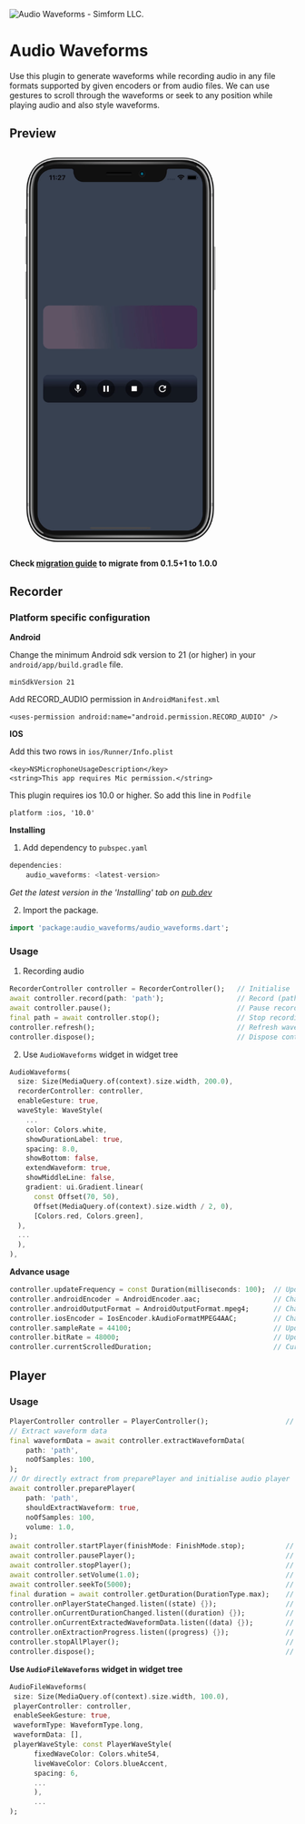 ![Audio Waveforms - Simform LLC.](https://github.com/SimformSolutionsPvtLtd/audio_waveforms/blob/main/preview/banner.png)

# Audio Waveforms

Use this plugin to generate waveforms while recording audio in any file formats supported
by given encoders or from audio files. We can use gestures to scroll through the waveforms or seek to
any position while playing audio and also style waveforms.

## Preview
<a href="https://raw.githubusercontent.com/SimformSolutionsPvtLtd/audio_waveforms/main/preview/demo.gif"><img src="https://raw.githubusercontent.com/SimformSolutionsPvtLtd/audio_waveforms/main/preview/demo.gif" width="390px;" height="700px;"/></a>


**Check [migration guide](https://github.com/SimformSolutionsPvtLtd/audio_waveforms/blob/main/migration_guide.md) to migrate from 0.1.5+1 to 1.0.0**


## Recorder

### Platform specific configuration


**Android**

Change the minimum Android sdk version to 21 (or higher) in your `android/app/build.gradle` file.
```
minSdkVersion 21
```

Add RECORD_AUDIO permission in `AndroidManifest.xml`
```
<uses-permission android:name="android.permission.RECORD_AUDIO" />
```


**IOS**

Add this two rows in `ios/Runner/Info.plist`
```
<key>NSMicrophoneUsageDescription</key>
<string>This app requires Mic permission.</string>
```
This plugin requires ios 10.0 or higher. So add this line in `Podfile`
```
platform :ios, '10.0'
```
**Installing**

1.  Add dependency to `pubspec.yaml`

```dart
dependencies:
    audio_waveforms: <latest-version>
```
*Get the latest version in the 'Installing' tab on [pub.dev](https://pub.dev/packages/audio_waveforms)*

2.  Import the package.
```dart
import 'package:audio_waveforms/audio_waveforms.dart';
```

### Usage
1. Recording audio
```dart
RecorderController controller = RecorderController();   // Initialise
await controller.record(path: 'path');                  // Record (path is optional)
await controller.pause();                               // Pause recording
final path = await controller.stop();                   // Stop recording and get the path
controller.refresh();                                   // Refresh waveform to original position
controller.dispose();                                   // Dispose controller
```

2. Use `AudioWaveforms` widget in widget tree
```dart
AudioWaveforms(
  size: Size(MediaQuery.of(context).size.width, 200.0),
  recorderController: controller,
  enableGesture: true,
  waveStyle: WaveStyle(
    ...
    color: Colors.white,
    showDurationLabel: true,
    spacing: 8.0,
    showBottom: false,
    extendWaveform: true,
    showMiddleLine: false,
    gradient: ui.Gradient.linear(
      const Offset(70, 50),
      Offset(MediaQuery.of(context).size.width / 2, 0),
      [Colors.red, Colors.green],
  ),
  ...
  ),
),
```
**Advance usage**
```dart
controller.updateFrequency = const Duration(milliseconds: 100);  // Update speed of new wave
controller.androidEncoder = AndroidEncoder.aac;                  // Changing android encoder 
controller.androidOutputFormat = AndroidOutputFormat.mpeg4;      // Changing android output format
controller.iosEncoder = IosEncoder.kAudioFormatMPEG4AAC;         // Changing ios encoder
controller.sampleRate = 44100;                                   // Updating sample rate
controller.bitRate = 48000;                                      // Updating bitrate
controller.currentScrolledDuration;                              // Current duration position notifier
```

## Player

### Usage
```dart
PlayerController controller = PlayerController();                   // Initialise
// Extract waveform data
final waveformData = await controller.extractWaveformData(
    path: 'path',
    noOfSamples: 100,
);
// Or directly extract from preparePlayer and initialise audio player
await controller.preparePlayer(
    path: 'path',
    shouldExtractWaveform: true,
    noOfSamples: 100,
    volume: 1.0,
); 
await controller.startPlayer(finishMode: FinishMode.stop);          // Start audio player
await controller.pausePlayer();                                     // Pause audio player
await controller.stopPlayer();                                      // Stop audio player
await controller.setVolume(1.0);                                    // Set volume level
await controller.seekTo(5000);                                      // Seek audio
final duration = await controller.getDuration(DurationType.max);    // Get duration of audio player      
controller.onPlayerStateChanged.listen((state) {});                 // Listening to player state changes
controller.onCurrentDurationChanged.listen((duration) {});          // Listening to current duration changes
controller.onCurrentExtractedWaveformData.listen((data) {});        // Listening to latest extraction data
controller.onExtractionProgress.listen((progress) {});              // Listening to extraction progress
controller.stopAllPlayer();                                         // Stop all registered audio players
controller.dispose();                                               // Dispose controller
```

**Use `AudioFileWaveforms` widget in widget tree**
```dart
AudioFileWaveforms(
 size: Size(MediaQuery.of(context).size.width, 100.0),
 playerController: controller,
 enableSeekGesture: true,
 waveformType: WaveformType.long,
 waveformData: [],
 playerWaveStyle: const PlayerWaveStyle(
      fixedWaveColor: Colors.white54,
      liveWaveColor: Colors.blueAccent,
      spacing: 6,
      ...
      ),
      ...
);
```

